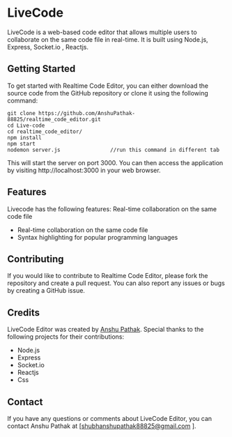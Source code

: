# LiveCode
LiveCode is a web-based code editor that allows multiple users to collaborate on the same code file in real-time. It is built using Node.js, Express, Socket.io , Reactjs.
## Getting Started
To get started with Realtime Code Editor, you can either download the source code from the GitHub repository or clone it using the following command:

```
git clone https://github.com/AnshuPathak-88825/realtime_code_editor.git
cd Live-code
cd realtime_code_editor/
npm install
npm start
nodemon server.js                //run this command in different tab
```
This will start the server on port 3000. You can then access the application by visiting http://localhost:3000 in your web browser.
## Features
Livecode has the following features:
Real-time collaboration on the same code file
- Real-time collaboration on the same code file
- Syntax highlighting for popular programming languages
## Contributing
If you would like to contribute to Realtime Code Editor, please fork the repository and create a pull request. You can also report any issues or bugs by creating a GitHub issue.
## Credits
LiveCode Editor was created by [Anshu Pathak](https://github.com/AnshuPathak-88825). Special thanks to the following projects for their contributions:

- Node.js
- Express
- Socket.io
- Reactjs
- Css
## Contact
If you have any questions or comments about LiveCode Editor, you can contact Anshu Pathak at [shubhanshupathak88825@gmail.com
].

